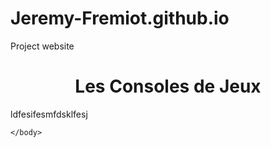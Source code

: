 # Jeremy-Fremiot.github.io
Project website
<html>
    <head>
        <title>Les Consoles de jeux</title>
        <meta charset="UTF-8">
        <meta name="viewport" content="width=device-width, initial-scale=1.0">
    </head>
    <body>
        <div>
            <h1 style="text-align : center">
                Les Consoles de Jeux
            </h1>
            <p> ldfesifesmfdsklfesj </p>
        </div>
        
    </body>
</html>
